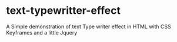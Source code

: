 # text-typewritter-effect
A Simple demonstration of text Type writer effect in HTML with CSS Keyframes and a little Jquery
